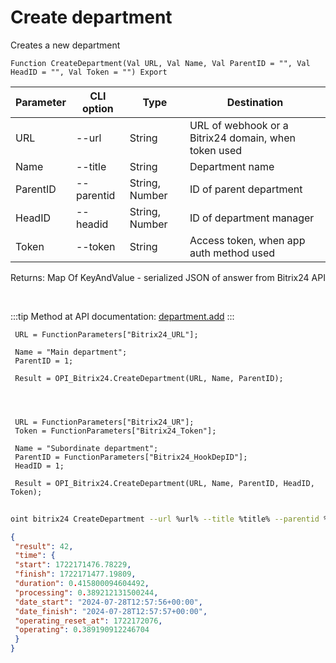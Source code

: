 ﻿---
sidebar_position: 1
---

# Create department
 Creates a new department



`Function CreateDepartment(Val URL, Val Name, Val ParentID = "", Val HeadID = "", Val Token = "") Export`

 | Parameter | CLI option | Type | Destination |
 |-|-|-|-|
 | URL | --url | String | URL of webhook or a Bitrix24 domain, when token used |
 | Name | --title | String | Department name |
 | ParentID | --parentid | String, Number | ID of parent department |
 | HeadID | --headid | String, Number | ID of department manager |
 | Token | --token | String | Access token, when app auth method used |

 
 Returns: Map Of KeyAndValue - serialized JSON of answer from Bitrix24 API

<br/>

:::tip
Method at API documentation: [department.add](https://dev.1c-bitrix.ru/rest_help/departments/department_add.php)
:::
<br/>


```bsl title="Code example"
 URL = FunctionParameters["Bitrix24_URL"];
 
 Name = "Main department";
 ParentID = 1;
 
 Result = OPI_Bitrix24.CreateDepartment(URL, Name, ParentID);
 
 
 
 
 URL = FunctionParameters["Bitrix24_UR"];
 Token = FunctionParameters["Bitrix24_Token"];
 
 Name = "Subordinate department";
 ParentID = FunctionParameters["Bitrix24_HookDepID"];
 HeadID = 1;
 
 Result = OPI_Bitrix24.CreateDepartment(URL, Name, ParentID, HeadID, Token);
```
	


```sh title="CLI command example"
 
oint bitrix24 CreateDepartment --url %url% --title %title% --parentid %parentid% --headid %headid% --token %token%

```

```json title="Result"
{
 "result": 42,
 "time": {
 "start": 1722171476.78229,
 "finish": 1722171477.19809,
 "duration": 0.415800094604492,
 "processing": 0.389212131500244,
 "date_start": "2024-07-28T12:57:56+00:00",
 "date_finish": "2024-07-28T12:57:57+00:00",
 "operating_reset_at": 1722172076,
 "operating": 0.389190912246704
 }
}
```

